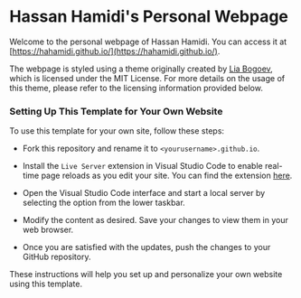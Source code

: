# Hassan Hamidi's Personal Webpage

Welcome to the personal webpage of Hassan Hamidi. You can access it at [https://hahamidi.github.io/](https://hahamidi.github.io/).

The webpage is styled using a theme originally created by [Lia Bogoev](http://liabogoev.com), which is licensed under the MIT License. For more details on the usage of this theme, please refer to the licensing information provided below.

### Setting Up This Template for Your Own Website
To use this template for your own site, follow these steps:
- Fork this repository and rename it to `<yourusername>.github.io`.
- Install the `Live Server` extension in Visual Studio Code to enable real-time page reloads as you edit your site. You can find the extension [here](https://marketplace.visualstudio.com/items?itemName=ritwickdey.LiveServer).

- Open the Visual Studio Code interface and start a local server by selecting the option from the lower taskbar.
- Modify the content as desired. Save your changes to view them in your web browser.
- Once you are satisfied with the updates, push the changes to your GitHub repository.

These instructions will help you set up and personalize your own website using this template.
